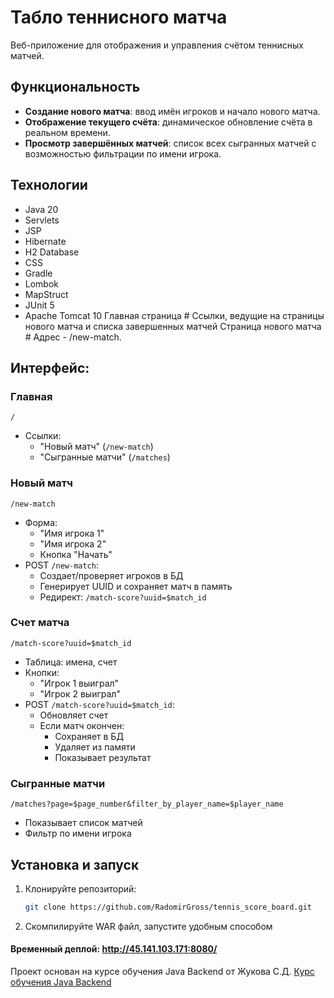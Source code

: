# Табло теннисного матча

Веб-приложение для отображения и управления счётом теннисных матчей.

## Функциональность

- **Создание нового матча**: ввод имён игроков и начало нового матча.
- **Отображение текущего счёта**: динамическое обновление счёта в реальном времени.
- **Просмотр завершённых матчей**: список всех сыгранных матчей с возможностью фильтрации по имени игрока.

## Технологии

- Java 20 
- Servlets 
- JSP 
- Hibernate
- H2 Database
- CSS 
- Gradle
- Lombok
-  MapStruct
-  JUnit 5
- Apache Tomcat 10
  Главная страница #
  Ссылки, ведущие на страницы нового матча и списка завершенных матчей
  Страница нового матча #
  Адрес - /new-match.

## Интерфейс:



### Главная
`/`

- Ссылки:
   - "Новый матч" (`/new-match`)
   - "Сыгранные матчи" (`/matches`)

### Новый матч 
`/new-match`

- Форма:
   - "Имя игрока 1"
   - "Имя игрока 2"
   - Кнопка "Начать"
- POST `/new-match`:
   - Создает/проверяет игроков в БД
   - Генерирует UUID и сохраняет матч в память
   - Редирект: `/match-score?uuid=$match_id`

### Счет матча 
`/match-score?uuid=$match_id`

- Таблица: имена, счет
- Кнопки:
   - "Игрок 1 выиграл"
   - "Игрок 2 выиграл"
- POST `/match-score?uuid=$match_id`:
   - Обновляет счет
   - Если матч окончен:
      - Сохраняет в БД
      - Удаляет из памяти
      - Показывает результат

### Сыгранные матчи 
`/matches?page=$page_number&filter_by_player_name=$player_name`

- Показывает список матчей
- Фильтр по имени игрока


## Установка и запуск

1. Клонируйте репозиторий:

   ```bash
   git clone https://github.com/RadomirGross/tennis_score_board.git 

2. Скомпилируйте WAR файл, запустите удобным способом



#### Временный деплой: http://45.141.103.171:8080/

Проект основан на курсе обучения Java Backend от Жукова С.Д.
[Курс обучения Java Backend](https://zhukovsd.github.io/java-backend-learning-course/projects/tennis-scoreboard/)